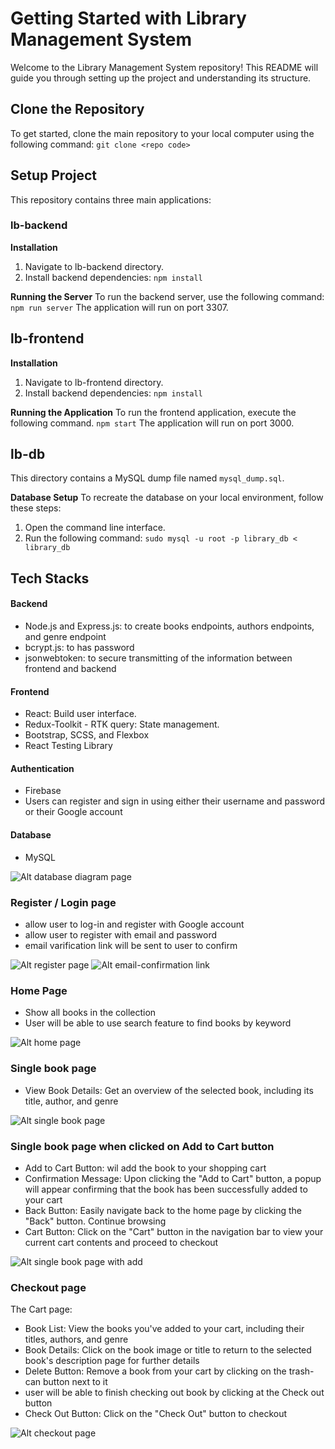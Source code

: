 # Getting Started with Library Management System

Welcome to the Library Management System repository! This README will guide you through setting up the project and understanding its structure.

## Clone the Repository

To get started, clone the main repository to your local computer using the following command:
`git clone <repo code>`

## Setup Project

This repository contains three main applications:

### lb-backend

**Installation**

1. Navigate to lb-backend directory.
2. Install backend dependencies:
   `npm install`

**Running the Server**
To run the backend server, use the following command:
`npm run server`
The application will run on port 3307.

## lb-frontend

**Installation**

1. Navigate to lb-frontend directory.
2. Install backend dependencies:
   `npm install`

**Running the Application**
To run the frontend application, execute the following command.
`npm start`
The application will run on port 3000.

## lb-db

This directory contains a MySQL dump file named `mysql_dump.sql`.

**Database Setup**
To recreate the database on your local environment, follow these steps:

1. Open the command line interface.
2. Run the following command:
   `sudo mysql -u root -p library_db < library_db`

## Tech Stacks

#### Backend

- Node.js and Express.js: to create books endpoints, authors endpoints, and genre endpoint
- bcrypt.js: to has password
- jsonwebtoken: to secure transmitting of the information between frontend and backend

#### Frontend

- React: Build user interface.
- Redux-Toolkit - RTK query: State management.
- Bootstrap, SCSS, and Flexbox
- React Testing Library

#### Authentication

- Firebase
- Users can register and sign in using either their username and password or their Google account

#### Database

- MySQL

![Alt database diagram page](./assests/database-diagram.png)

### Register / Login page

- allow user to log-in and register with Google account
- allow user to register with email and password
- email varification link will be sent to user to confirm

![Alt register page](./assests/register1.png)
![Alt email-confirmation link](./assests/email-confirmation.png)

### Home Page

- Show all books in the collection
- User will be able to use search feature to find books by keyword

![Alt home page](./assests/home.png)

### Single book page

- View Book Details: Get an overview of the selected book, including its title, author, and genre

![Alt single book page](./assests/single_page.png)

### Single book page when clicked on Add to Cart button

- Add to Cart Button: wil add the book to your shopping cart
- Confirmation Message: Upon clicking the "Add to Cart" button, a popup will appear confirming that the book has been successfully added to your cart
- Back Button: Easily navigate back to the home page by clicking the "Back" button. Continue browsing
- Cart Button: Click on the "Cart" button in the navigation bar to view your current cart contents and proceed to checkout

![Alt single book page with add](./assests/add-book.png)

### Checkout page

The Cart page:

- Book List: View the books you've added to your cart, including their titles, authors, and genre
- Book Details: Click on the book image or title to return to the selected book's description page for further details
- Delete Button: Remove a book from your cart by clicking on the trash-can button next to it
- user will be able to finish checking out book by clicking at the Check out button
- Check Out Button: Click on the "Check Out" button to checkout

![Alt checkout page](./assests/checkout.png)
